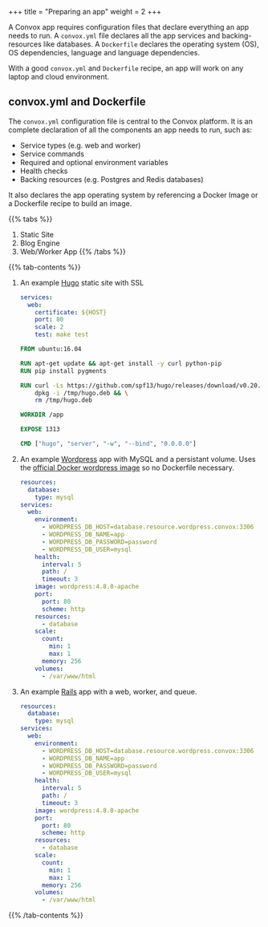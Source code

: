 +++
title = "Preparing an app"
weight = 2
+++

A Convox app requires configuration files that declare everything an app needs to run. A `convox.yml` file declares all the app services and backing-resources like databases. A `Dockerfile` declares the operating system (OS), OS dependencies, language and language dependencies.

With a good `convox.yml` and `Dockerfile` recipe, an app will work on any laptop and cloud environment.

## convox.yml and Dockerfile

The `convox.yml` configuration file is central to the Convox platform. It is an complete declaration of all the components an app needs to run, such as:

* Service types (e.g. web and worker)
* Service commands
* Required and optional environment variables
* Health checks
* Backing resources (e.g. Postgres and Redis databases)

It also declares the app operating system by referencing a Docker Image or a Dockerfile recipe to build an image.

{{% tabs %}}
1. Static Site
2. Blog Engine
3. Web/Worker App
{{% /tabs %}}

{{% tab-contents %}}
1. An example [Hugo](https://gohugo.io/) static site with SSL

    ```yaml
    services:
      web:
        certificate: ${HOST}
        port: 80
        scale: 2
        test: make test
    ```

    ```Dockerfile
    FROM ubuntu:16.04

    RUN apt-get update && apt-get install -y curl python-pip
    RUN pip install pygments

    RUN curl -Ls https://github.com/spf13/hugo/releases/download/v0.20.7/hugo_0.20.7_Linux-64bit.deb -o /tmp/hugo.deb && \
        dpkg -i /tmp/hugo.deb && \
        rm /tmp/hugo.deb

    WORKDIR /app

    EXPOSE 1313

    CMD ["hugo", "server", "-w", "--bind", "0.0.0.0"]
    ```

2. An example [Wordpress](https://wordpress.org/) app with MySQL and a persistant volume. Uses the [official Docker wordpress image](https://hub.docker.com/_/wordpress/) so no Dockerfile necessary.

    ```yaml
    resources:
      database:
        type: mysql
    services:
      web:
        environment:
          - WORDPRESS_DB_HOST=database.resource.wordpress.convox:3306
          - WORDPRESS_DB_NAME=app
          - WORDPRESS_DB_PASSWORD=password
          - WORDPRESS_DB_USER=mysql
        health:
          interval: 5
          path: /
          timeout: 3
        image: wordpress:4.8.0-apache
        port:
          port: 80
          scheme: http
        resources:
          - database
        scale:
          count:
            min: 1
            max: 1
          memory: 256
        volumes:
          - /var/www/html
    ```

3. An example [Rails](https://rails.org) app with a web, worker, and queue.

    ```yaml
    resources:
      database:
        type: mysql
    services:
      web:
        environment:
          - WORDPRESS_DB_HOST=database.resource.wordpress.convox:3306
          - WORDPRESS_DB_NAME=app
          - WORDPRESS_DB_PASSWORD=password
          - WORDPRESS_DB_USER=mysql
        health:
          interval: 5
          path: /
          timeout: 3
        image: wordpress:4.8.0-apache
        port:
          port: 80
          scheme: http
        resources:
          - database
        scale:
          count:
            min: 1
            max: 1
          memory: 256
        volumes:
          - /var/www/html
    ```
{{% /tab-contents %}}